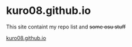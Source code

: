 # kuro08.github.io

This site containt my repo list and ~~some osu stuff~~

[kuro08.github.io](https://kuro08.github.io/)
